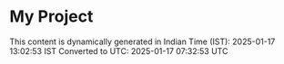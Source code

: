 # My Project

This content is dynamically generated in Indian Time (IST): 2025-01-17 13:02:53 IST
Converted to UTC: 2025-01-17 07:32:53 UTC
